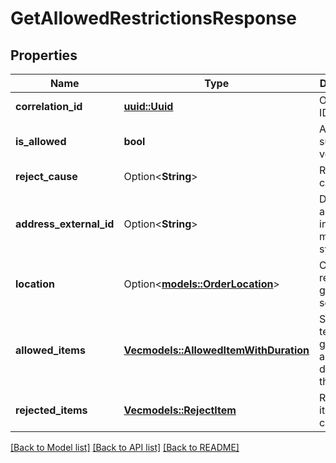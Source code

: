 # GetAllowedRestrictionsResponse

## Properties

Name | Type | Description | Notes
------------ | ------------- | ------------- | -------------
**correlation_id** | [**uuid::Uuid**](uuid::Uuid.md) | Operation ID. | 
**is_allowed** | **bool** | A sign of successful verification. | 
**reject_cause** | Option<**String**> | Reject cause. | 
**address_external_id** | Option<**String**> | Delivery address ID in external mapping system. | 
**location** | Option<[**models::OrderLocation**](OrderLocation.md)> | Coordinates returned by geocoding service. | 
**allowed_items** | [**Vec<models::AllowedItemWithDuration>**](AllowedItemWithDuration.md) | Suitable terminal groups with a delivery duration for them. | 
**rejected_items** | [**Vec<models::RejectItem>**](RejectItem.md) | Rejected items with cause. | 

[[Back to Model list]](../README.md#documentation-for-models) [[Back to API list]](../README.md#documentation-for-api-endpoints) [[Back to README]](../README.md)


